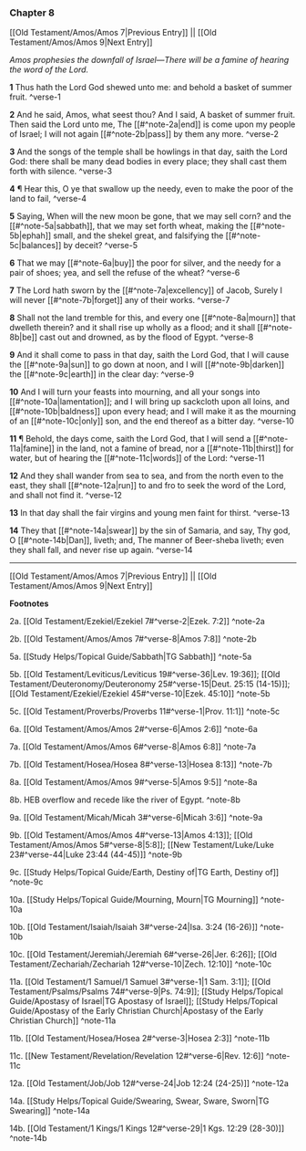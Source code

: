 ### Chapter 8

[[Old Testament/Amos/Amos 7|Previous Entry]]  ||  [[Old Testament/Amos/Amos 9|Next Entry]]

*Amos prophesies the downfall of Israel—There will be a famine of hearing the word of the Lord.*

**1**  Thus hath the Lord God shewed unto me: and behold a basket of summer fruit. ^verse-1

**2**  And he said, Amos, what seest thou? And I said, A basket of summer fruit. Then said the Lord unto me, The [[#^note-2a|end]] is come upon my people of Israel; I will not again [[#^note-2b|pass]] by them any more. ^verse-2

**3**  And the songs of the temple shall be howlings in that day, saith the Lord God: there shall be many dead bodies in every place; they shall cast them forth with silence. ^verse-3

**4**  ¶ Hear this, O ye that swallow up the needy, even to make the poor of the land to fail, ^verse-4

**5**  Saying, When will the new moon be gone, that we may sell corn? and the [[#^note-5a|sabbath]], that we may set forth wheat, making the [[#^note-5b|ephah]] small, and the shekel great, and falsifying the [[#^note-5c|balances]] by deceit? ^verse-5

**6**  That we may [[#^note-6a|buy]] the poor for silver, and the needy for a pair of shoes; yea, and sell the refuse of the wheat? ^verse-6

**7**  The Lord hath sworn by the [[#^note-7a|excellency]] of Jacob, Surely I will never [[#^note-7b|forget]] any of their works. ^verse-7

**8**  Shall not the land tremble for this, and every one [[#^note-8a|mourn]] that dwelleth therein? and it shall rise up wholly as a flood; and it shall [[#^note-8b|be]] cast out and drowned, as by the flood of Egypt. ^verse-8

**9**  And it shall come to pass in that day, saith the Lord God, that I will cause the [[#^note-9a|sun]] to go down at noon, and I will [[#^note-9b|darken]] the [[#^note-9c|earth]] in the clear day: ^verse-9

**10**  And I will turn your feasts into mourning, and all your songs into [[#^note-10a|lamentation]]; and I will bring up sackcloth upon all loins, and [[#^note-10b|baldness]] upon every head; and I will make it as the mourning of an [[#^note-10c|only]] son, and the end thereof as a bitter day. ^verse-10

**11**  ¶ Behold, the days come, saith the Lord God, that I will send a [[#^note-11a|famine]] in the land, not a famine of bread, nor a [[#^note-11b|thirst]] for water, but of hearing the [[#^note-11c|words]] of the Lord: ^verse-11

**12**  And they shall wander from sea to sea, and from the north even to the east, they shall [[#^note-12a|run]] to and fro to seek the word of the Lord, and shall not find it. ^verse-12

**13**  In that day shall the fair virgins and young men faint for thirst. ^verse-13

**14**  They that [[#^note-14a|swear]] by the sin of Samaria, and say, Thy god, O [[#^note-14b|Dan]], liveth; and, The manner of Beer-sheba liveth; even they shall fall, and never rise up again. ^verse-14


---
[[Old Testament/Amos/Amos 7|Previous Entry]]  ||  [[Old Testament/Amos/Amos 9|Next Entry]]


**Footnotes**


2a. [[Old Testament/Ezekiel/Ezekiel 7#^verse-2|Ezek. 7:2]] ^note-2a

2b. [[Old Testament/Amos/Amos 7#^verse-8|Amos 7:8]] ^note-2b

5a. [[Study Helps/Topical Guide/Sabbath|TG Sabbath]] ^note-5a

5b. [[Old Testament/Leviticus/Leviticus 19#^verse-36|Lev. 19:36]]; [[Old Testament/Deuteronomy/Deuteronomy 25#^verse-15|Deut. 25:15 (14-15)]]; [[Old Testament/Ezekiel/Ezekiel 45#^verse-10|Ezek. 45:10]] ^note-5b

5c. [[Old Testament/Proverbs/Proverbs 11#^verse-1|Prov. 11:1]] ^note-5c

6a. [[Old Testament/Amos/Amos 2#^verse-6|Amos 2:6]] ^note-6a

7a. [[Old Testament/Amos/Amos 6#^verse-8|Amos 6:8]] ^note-7a

7b. [[Old Testament/Hosea/Hosea 8#^verse-13|Hosea 8:13]] ^note-7b

8a. [[Old Testament/Amos/Amos 9#^verse-5|Amos 9:5]] ^note-8a

8b. HEB overflow and recede like the river of Egypt. ^note-8b

9a. [[Old Testament/Micah/Micah 3#^verse-6|Micah 3:6]] ^note-9a

9b. [[Old Testament/Amos/Amos 4#^verse-13|Amos 4:13]]; [[Old Testament/Amos/Amos 5#^verse-8|5:8]]; [[New Testament/Luke/Luke 23#^verse-44|Luke 23:44 (44-45)]] ^note-9b

9c. [[Study Helps/Topical Guide/Earth, Destiny of|TG Earth, Destiny of]] ^note-9c

10a. [[Study Helps/Topical Guide/Mourning, Mourn|TG Mourning]] ^note-10a

10b. [[Old Testament/Isaiah/Isaiah 3#^verse-24|Isa. 3:24 (16-26)]] ^note-10b

10c. [[Old Testament/Jeremiah/Jeremiah 6#^verse-26|Jer. 6:26]]; [[Old Testament/Zechariah/Zechariah 12#^verse-10|Zech. 12:10]] ^note-10c

11a. [[Old Testament/1 Samuel/1 Samuel 3#^verse-1|1 Sam. 3:1]]; [[Old Testament/Psalms/Psalms 74#^verse-9|Ps. 74:9]]; [[Study Helps/Topical Guide/Apostasy of Israel|TG Apostasy of Israel]]; [[Study Helps/Topical Guide/Apostasy of the Early Christian Church|Apostasy of the Early Christian Church]] ^note-11a

11b. [[Old Testament/Hosea/Hosea 2#^verse-3|Hosea 2:3]] ^note-11b

11c. [[New Testament/Revelation/Revelation 12#^verse-6|Rev. 12:6]] ^note-11c

12a. [[Old Testament/Job/Job 12#^verse-24|Job 12:24 (24-25)]] ^note-12a

14a. [[Study Helps/Topical Guide/Swearing, Swear, Sware, Sworn|TG Swearing]] ^note-14a

14b. [[Old Testament/1 Kings/1 Kings 12#^verse-29|1 Kgs. 12:29 (28-30)]] ^note-14b